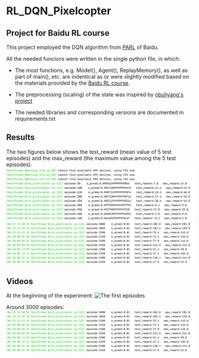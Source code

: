 # RL_DQN_Pixelcopter
## Project for Baidu RL course

This project employed the DQN algorithm from [PARL](https://github.com/PaddlePaddle/PARL) of Baidu.

All the needed funcions were written in the single python file, in which:
- The most functions, e.g. Model(), Agent(), ReplayMemory(), as well as part of main(), etc. are indentical as or were slightly modified based on the materials provided by the [Baidu RL course](https://aistudio.baidu.com/aistudio/education/group/info/1335).

- The preprocessing (scaling) of the state was inspired by [nbuliyang's project](https://github.com/nbuliyang/RL)

- The needed libraries and corresponding versions are documented in requirements.txt

## Results
The two figures below shows the test_reward (mean value of 5 test episodes) and the max_reward (the maximum value among the 5 test episodes).
![The first episodes](./assets/1_first_episodes.PNG)
![The first episodes](./assets/2_3000plus_episodes.PNG)

## Videos
At the beginning of the experiment:
![The first episodes](./assets/start.GIF)

Around 3000 episodes:
![The first episodes](./assets/2_3000plus_episodes.PNG)